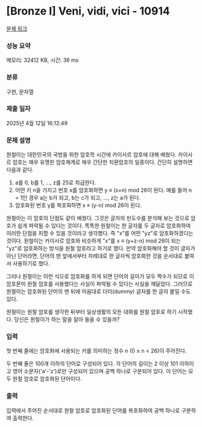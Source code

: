 # [Bronze I] Veni, vidi, vici - 10914 

[문제 링크](https://www.acmicpc.net/problem/10914) 

### 성능 요약

메모리: 32412 KB, 시간: 36 ms

### 분류

구현, 문자열

### 제출 일자

2025년 4월 12일 16:12:49

### 문제 설명

<p>원철이는 대한민국의 국방을 위한 암호학 시간에 카이사르 암호에 대해 배웠다. 카이사르 암호는 매우 유명한 암호체계로 매우 간단한 치환암호의 일종이다. 간단히 설명하면 다음과 같다.</p>

<ol>
	<li>a를 0, b를 1, ..., z를 25로 취급한다.</li>
	<li>어떤 키 n을 가지고 번호 x를 암호화하면 y ≡ (x+n) mod 26이 된다. 예를 들어 n = 1인 경우 a는 b가 되고, b는 c가 되고, ..., z는 a가 된다.</li>
	<li>암호화된 번호 y를 복호화하면 x ≡ (y-n) mod 26이 된다.</li>
</ol>

<p>원철이는 이 암호의 단점도 같이 배웠다. 그것은 글자의 빈도수를 분석해 보는 것으로 암호가 쉽게 파악될 수 있다는 것이다. 똑똑한 원철이는 한 글자를 두 글자로 암호화하여 이러한 단점을 피할 수 있을 것이라고 생각했다. 즉 "x"를 어떤 "yz"로 암호화하겠다는 것이다. 원철이는 카이사르 암호와 비슷하게 "x"를 x ≡ (y+z-n) mod 26이 되는 "yz"로 암호화하는 방식을 원철 암호라고 하기로 했다. 만약 암호화해야 할 것이 글자가 아닌 단어라면, 단어의 맨 앞에서부터 차례대로 한 글자씩 암호화한 것을 순서대로 붙여서 사용하기로 했다.</p>

<p>그러나 원철이는 이런 식으로 암호화를 하게 되면 단어의 길이가 모두 짝수가 되므로 이 암호문이 원철 암호를 사용했다는 사실이 파악될 수 있다는 사실을 깨달았다. 그러므로 원철이는 암호화된 단어의 맨 뒤에 마음대로 더미(dummy) 글자를 한 글자 붙일 수도 있다.</p>

<p>원철이는 원철 암호를 생각한 뒤부터 일상생활의 모든 대화를 원철 암호로 하기 시작했다. 당신은 원철이가 하는 말을 알아 들을 수 있을까?</p>

### 입력 

 <p>첫 번째 줄에는 암호화에 사용되는 키를 의미하는 정수 n (0 ≤ n < 26)이 주어진다.</p>

<p>두 번째 줄은 100개 이하의 단어로 구성되어 있다. 각 단어의 길이는 2 이상 101 이하이고 영어 소문자('a'-'z')로만 구성되어 있으며 공백 하나로 구분되어 있다. 이 단어는 모두 원철 암호로 암호화된 단어이다.</p>

### 출력 

 <p>입력에서 주어진 순서대로 원철 암호로 암호화된 단어를 복호화하여 공백 하나로 구분하여 출력한다.</p>


